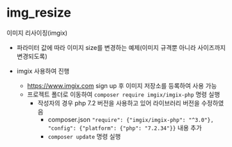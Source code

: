 # img_resize
이미지 리사이징(imgix)
 - 파라미터 값에 따라 이미지 size를 변경하는 예제(이미지 규격뿐 아니라 사이즈까지 변경되도록)


- imgix 사용하여 진행
  - https://www.imgix.com sign up 후 이미지 저장소를 등록하여 사용 가능
  - 프로젝트 폴더로 이동하여 `composer require imgix/imgix-php` 명령 실행
    - 작성자의 경우 php 7.2 버전을 사용하고 있어 라이브러리 버전을 수정하였음
      - composer.json `"require": {"imgix/imgix-php": "^3.0"}, "config": {"platform": {"php": "7.2.34"}}` 내용 추가
      - `composer update` 명령 실행